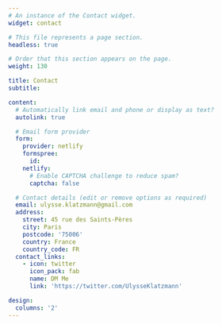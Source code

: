 ```yaml
---
# An instance of the Contact widget.
widget: contact

# This file represents a page section.
headless: true

# Order that this section appears on the page.
weight: 130

title: Contact
subtitle:

content:
  # Automatically link email and phone or display as text?
  autolink: true

  # Email form provider
  form:
    provider: netlify
    formspree:
      id:
    netlify:
      # Enable CAPTCHA challenge to reduce spam?
      captcha: false

  # Contact details (edit or remove options as required)
  email: ulysse.klatzmann@gmail.com
  address:
    street: 45 rue des Saints-Pères 
    city: Paris
    postcode: '75006'
    country: France 
    country_code: FR
  contact_links:
    - icon: twitter
      icon_pack: fab
      name: DM Me
      link: 'https://twitter.com/UlysseKlatzmann'

design:
  columns: '2'
---
```

